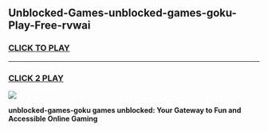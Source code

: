 
## Unblocked-Games-unblocked-games-goku-Play-Free-rvwai
<h3>
<a href="https://premium76.site?title=unblocked-games-goku&ref=15A">CLICK TO PLAY</a></h3>
<hr>

<h3>
<a href="https://premium76.site?title=unblocked-games-goku&ref=15A">CLICK 2 PLAY</a>
  
</h3>

<a href="https://premium76.site?title=unblocked-games-goku&ref=15A"><img src="https://clearcache.store/games.png"></a>


**unblocked-games-goku games unblocked: Your Gateway to Fun and Accessible Online Gaming**
